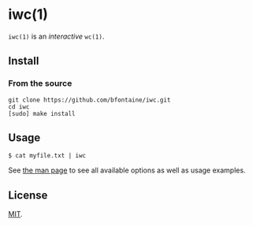 # iwc(1)

`iwc(1)` is an *interactive* `wc(1)`.

## Install

### From the source

    git clone https://github.com/bfontaine/iwc.git
    cd iwc
    [sudo] make install

## Usage

    $ cat myfile.txt | iwc

See [the man page][man] to see all available options as well as usage examples.

[man]: https://bfontaine.github.io/iwc

## License

[MIT][LICENSE].

[LICENSE]: https://github.com/bfontaine/iwc/blob/master/LICENSE
